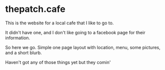 # thepatch.cafe

This is the website for a local cafe that I like to go to.

It didn't have one, and I don't like going to a facebook page for their information.

So here we go. Simple one page layout with location, menu, some pictures, and a short blurb.

Haven't got any of those things yet but they comin'
